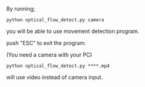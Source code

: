 By running;

    python optical_flow_detect.py camera


you will be able to use movement detection program.

push "ESC" to exit the program.

(You need a camera with your PC)


    python optical_flow_detect.py ****.mp4

will use video instead of camera input.